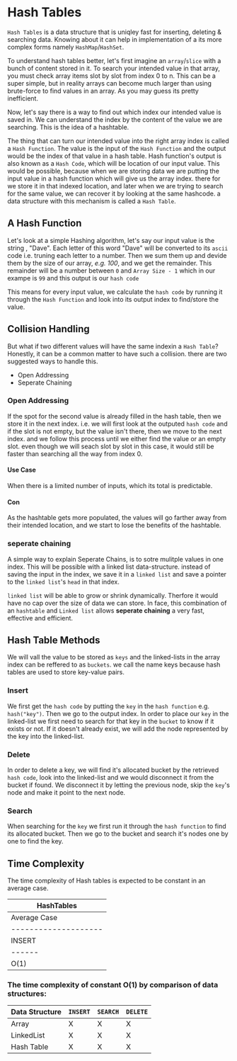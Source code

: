 # Hash Tables
`Hash Tables` is a data structure that is uniqley fast for inserting, deleting & searching data. Knowing about it can help in implementation of a its more complex forms namely `HashMap`/`HashSet`.

To understand hash tables better, let's first imagine an `array`/`slice` with a bunch of content stored in it. To search your intended value in that array, you must check array items slot by slot from index 0 to n. This can be a super simple, but in reality arrays can become much larger than using brute-force to find values in an array. As you may guess its pretty inefficient. 

Now, let's say there is a way to find out which index our intended value is saved in. We can understand the index by the content of the value we are searching. This is the idea of a hashtable.

The thing that can turn our intended value into the right array index is called a `Hash Function`. The value is the input of the `Hash Function` and the output would be the index of that value in a hash table. Hash function's output is also known as a `Hash Code`, which will be location of our input value. This would be possible, because when we are storing data we are putting the input value in a hash function which will give us the array index. there for we store it in that indexed location, and later when we are trying to search for the same value, we can recover it by looking at the same hashcode. a data structure with this mechanism is called a `Hash Table`.


## A Hash Function
Let's look at a simple Hashing algorithm, let's say our input value is the string , "Dave". Each letter of this word "Dave" will be converted to its `ascii` code i.e. truning each letter to a number. Then we sum them up and devide them by the size of our array, _e.g. 100_, and we get the remainder. This remainder will be a number between `0` and `Array Size - 1` which in our exampe is `99` and this output is our `hash code`

This means for every input value, we calculate the `hash code` by running it through the `Hash Function` and look into its output index to find/store the value. 

## Collision Handling
But what if two different values will have the same indexin a `Hash Table`? Honestly, it can be a common matter to have such a collision. 
there are two suggested ways to handle this.

- Open Addressing
- Seperate Chaining

### Open Addressing
If the spot for the second value is already filled in the hash table, then we store it in the next index. i.e. we will first look at the outputed `hash code` and if the slot is not empty, but the value isn't there, then we move to the next index. and we follow this process until we either find the value or an empty slot. even though we will seach slot by slot in this case, it would still be faster than searching all the way from index 0.

#### Use Case
When there is a limited number of inputs, which its total is predictable. 
#### Con
As the hashtable gets more populated, the values will go farther away from their intended location, and we start to lose the benefits of the hashtable.


### seperate chaining
A simple way to explain Seperate Chains, is to sotre mulitple values in one index. This will be possible with a linked list data-structure. instead of saving the input in the index, we save it in a `linked list` and save a pointer to the `linked list`'s `head` in that index.

`linked list` will be able to grow or shrink dynamically. Therfore it would have no cap over the size of data we can store. In face, this combination of an `hashtable` and `Linked list` allows **seperate chaining** a very fast, effective and efficient.

## Hash Table Methods
We will vall the value to be stored as `keys` and the linked-lists in the array index can be reffered to as `buckets`. we call the name keys because hash tables are used to store key-value pairs.

### Insert
We first get the `hash code` by putting the `key` in the `hash function` e.g. `hash("key")`. Then we go to the output index. In order to place our `key` in the linked-list we first need to search for that key in the `bucket` to know if it exists or not. If it doesn't already exist, we will add the node represented by the key into the linked-list.
### Delete
In order to delete a key, we will find it's allocated bucket by the retrieved `hash code`, look into the linked-list and we would disconnect it from the bucket if found. We disconnect it by letting the previous node, skip the `key`'s node and make it point to the next node.
### Search
When searching for the `key` we first run it through the `hash function` to find its allocated bucket. Then we go to the bucket and search it's nodes one by one to find the key.

## Time Complexity

The time complexity of Hash tables is expected to be constant in an average case.

|HashTables          |
|--------------------|
|Average Case        |
|--------------------|
|INSERT|SEARCH|DELETE|
|------|------|------|
|O(1)  |O(1)  |O(1)  |

### The time complexity of constant O(1) by comparison of data structures:

|Data Structure|`INSERT`|`SEARCH`|`DELETE`|
|--------------|--------|--------|--------|
|Array|X|X|X|
|LinkedList|X|X|X|
|Hash Table|X|X|X|